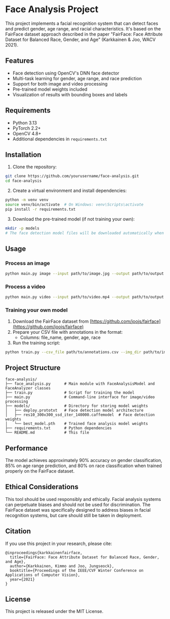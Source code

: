 # Face Analysis Project

This project implements a facial recognition system that can detect faces and predict gender, age range, and racial characteristics. It's based on the FairFace dataset approach described in the paper "FairFace: Face Attribute Dataset for Balanced Race, Gender, and Age" (Karkkainen & Joo, WACV 2021).

## Features

- Face detection using OpenCV's DNN face detector
- Multi-task learning for gender, age range, and race prediction
- Support for both image and video processing
- Pre-trained model weights included
- Visualization of results with bounding boxes and labels

## Requirements

- Python 3.13
- PyTorch 2.2+
- OpenCV 4.8+
- Additional dependencies in `requirements.txt`

## Installation

1. Clone the repository:
```bash
git clone https://github.com/yourusername/face-analysis.git
cd face-analysis
```

2. Create a virtual environment and install dependencies:
```bash
python -m venv venv
source venv/bin/activate  # On Windows: venv\Scripts\activate
pip install -r requirements.txt
```

3. Download the pre-trained model (if not training your own):
```bash
mkdir -p models
# The face detection model files will be downloaded automatically when running the script
```

## Usage

### Process an image

```bash
python main.py image --input path/to/image.jpg --output path/to/output.jpg --model models/best_model.pth --show
```

### Process a video

```bash
python main.py video --input path/to/video.mp4 --output path/to/output.mp4 --model models/best_model.pth
```

### Training your own model

1. Download the FairFace dataset from [https://github.com/joojs/fairface](https://github.com/joojs/fairface)
2. Prepare your CSV file with annotations in the format:
   - Columns: file_name, gender, age, race
3. Run the training script:

```bash
python train.py --csv_file path/to/annotations.csv --img_dir path/to/images --output_dir models --batch_size 32 --epochs 30
```

## Project Structure

```
face-analysis/
├── face_analysis.py      # Main module with FaceAnalysisModel and FaceAnalyzer classes
├── train.py              # Script for training the model
├── main.py               # Command-line interface for image/video processing
├── models/               # Directory for storing model weights
│   ├── deploy.prototxt   # Face detection model architecture
│   ├── res10_300x300_ssd_iter_140000.caffemodel  # Face detection weights
│   └── best_model.pth    # Trained face analysis model weights
├── requirements.txt      # Python dependencies
└── README.md             # This file
```

## Performance

The model achieves approximately 90% accuracy on gender classification, 85% on age range prediction, and 80% on race classification when trained properly on the FairFace dataset.

## Ethical Considerations

This tool should be used responsibly and ethically. Facial analysis systems can perpetuate biases and should not be used for discrimination. The FairFace dataset was specifically designed to address biases in facial recognition systems, but care should still be taken in deployment.

## Citation

If you use this project in your research, please cite:

```
@inproceedings{karkkainenfairface,
  title={FairFace: Face Attribute Dataset for Balanced Race, Gender, and Age},
  author={Karkkainen, Kimmo and Joo, Jungseock},
  booktitle={Proceedings of the IEEE/CVF Winter Conference on Applications of Computer Vision},
  year={2021}
}
```

## License

This project is released under the MIT License.
